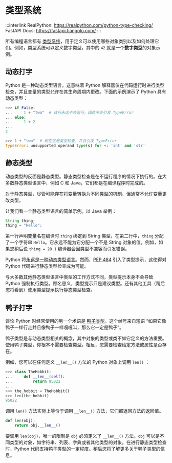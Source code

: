 # 类型系统

:::interlink
RealPython: <https://realpython.com/python-type-checking/>  
FastAPI Docs: <https://fastapi.tiangolo.com/>
:::

所有编程语言都有 [类型系统]，用于定义可以使用哪些对象类别以及如何处理它们。例如，类型系统可以定义数字类型，其中的 `42` 就是一个**数字类型**的对象示例。

## 动态打字

Python 是一种动态类型语言。这意味着 Python 解释器仅在代码运行时进行类型检查，并且变量的类型允许在其生命周期内更改。下面的示例演示了 Python 具有动态类型：

```py
>>> if False:
...     1 + "two"  # 该行永远不会运行，因此不会引发 TypeError
... else:
...     1 + 2
...
3

>>> 1 + "two"  # 现在这是类型检查，并且引发 TypeError
TypeError: unsupported operand type(s) for +: 'int' and 'str'
```

## 静态类型

动态类型的反面是静态类型。静态类型检查是在不运行程序的情况下执行的。在大多数静态类型语言中，例如 C 和 Java，它们都是在编译程序时完成的。

对于静态类型，尽管可能存在将变量转换为不同类型的机制，但通常不允许变量更改类型。

让我们看一个静态类型语言的简单示例。以 Java 举例：

```java
String thing;
thing = "Hello";
```

第一行声明变量名在编译时 `thing` 绑定到 String 类型，在第二行中，`thing` 分配了一个字符串 `Hello`。它永远不能为它分配一个不是 String 对象的值。例如，如果您稍后说 `thing = 28.1` 编译器会因类型不兼容而引发错误。

Python 将[永远是一种动态类型语言](https://peps.python.org/pep-0484/#non-goals)。然而，[PEP 484] 引入了类型提示，这使得对 Python 代码进行静态类型检查成为可能。

与大多数其他静态类型语言中类型的工作方式不同，类型提示本身不会导致 Python 强制执行类型。顾名思义，类型提示只是建议类型。还有其他工具（稍后您将看到）使用类型提示执行静态类型检查。

## 鸭子打字

谈论 Python 时经常使用的另一个术语是 [鸭子类型]。这个绰号来自短语 “如果它像鸭子一样行走并且像鸭子一样嘎嘎叫，那么它一定是鸭子”。

鸭子类型是与动态类型相关的概念，其中对象的类型或类不如它定义的方法重要。使用鸭子类型，你根本不需要检查类型。相反，您需要检查给定方法或属性是否存在。

例如，您可以在任何定义 `__len__()` 方法的 Python 对象上调用 `len()` ：

```py
>>> class TheHobbit:
...     def __len__(self):
...         return 95022
...
>>> the_hobbit = TheHobbit()
>>> len(the_hobbit)
95022
```

调用 `len()` 方法实际上等价于调用 `__len__()` 方法，它们都返回方法的返回值。

```py
def len(obj):
    return obj.__len__()
```

要调用 `len(obj)`，唯一的限制是 `obj` 必须定义了 `__len__()` 方法。`obj` 可以是不同类型的对象，如字符串、列表、字典或者其他类型的对象。在进行静态类型检查时，Python 代码支持鸭子类型的一定程度。稍后您将了解更多关于鸭子类型的信息。

[类型系统]: https://en.wikipedia.org/wiki/Type_system
[PEP 484]: https://peps.python.org/pep-0484/
[鸭子类型]: https://en.wikipedia.org/wiki/Duck_typing
